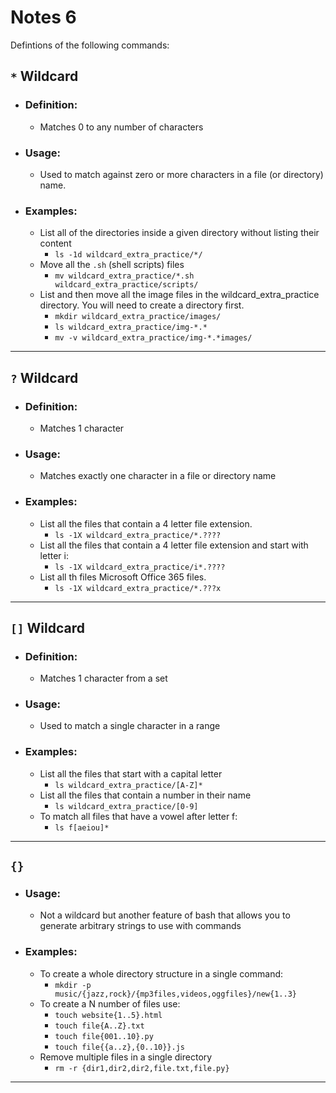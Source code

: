 # Notes 6

Defintions of the following commands:

## `*` Wildcard
* ### Definition:
  * Matches 0 to any number of characters
* ### Usage:
  * Used to match against zero or more characters in a file (or directory) name.
* ### Examples:
  * List all of the directories inside a given directory without listing their content
    * `ls -1d wildcard_extra_practice/*/`
  * Move all the `.sh` (shell scripts) files
    * `mv wildcard_extra_practice/*.sh wildcard_extra_practice/scripts/`
  * List and then move all the image files in the wildcard_extra_practice directory. You will need to create a directory first.
    * `mkdir wildcard_extra_practice/images/`
    * `ls wildcard_extra_practice/img-*.*`
    * `mv -v wildcard_extra_practice/img-*.*images/`


<hr>

## `?` Wildcard
* ### Definition:
  * Matches 1 character
* ### Usage:
  * Matches exactly one character in a file or directory name
* ### Examples:
  * List all the files that contain a 4 letter file extension.
    * `ls -1X wildcard_extra_practice/*.????`
  * List all the files that contain a 4 letter file extension and start with letter i:
    * `ls -1X wildcard_extra_practice/i*.????`
  * List all th files Microsoft Office 365 files.
    * `ls -1X wildcard_extra_practice/*.???x`

<hr>

## `[]` Wildcard
* ### Definition:
  * Matches 1 character from a set
* ### Usage:
  *  Used to match a single character in a range
* ### Examples:
  * List all the files that start with a capital letter
    * `ls wildcard_extra_practice/[A-Z]*`
  * List all the files that contain a number in their name
    * `ls wildcard_extra_practice/[0-9]`
  * To match all files that have a vowel after letter f:
    * `ls f[aeiou]*`

<hr>

## `{}`
* ### Usage:
  *  Not a wildcard but another feature of bash that allows you to generate arbitrary strings to use with commands
* ### Examples:
  * To create a whole directory structure in a single command:
    * `mkdir -p music/{jazz,rock}/{mp3files,videos,oggfiles}/new{1..3}`
  * To create a N number of files use:
    * `touch website{1..5}.html`
    * `touch file{A..Z}.txt`
    * `touch file{001..10}.py`
    * `touch file{{a..z},{0..10}}.js`
  * Remove multiple files in a single directory
    * `rm -r {dir1,dir2,dir2,file.txt,file.py}`

<hr>
